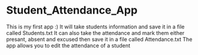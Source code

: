 # Student_Attendance_App
This is my first app :) It will take students information and save it in a file called Students.txt
It can also take the attendance and mark them either presant, absent and excused then save it in a file called Attendance.txt 
The app allows you to edit the attendance of a student
